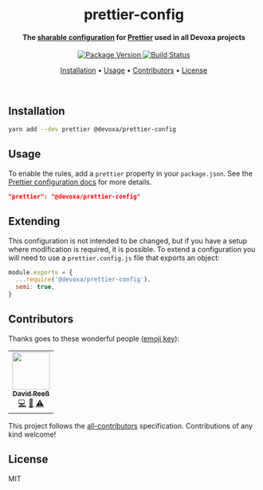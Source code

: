 <!-- Title -->
<h1 align="center">
  prettier-config
</h1>

<!-- Description -->
<h4 align="center"> 
  The <a href="https://prettier.io/docs/en/configuration.html#sharing-configurations">sharable configuration</a>
  for <a href="https://prettier.io/">Prettier</a> used in all Devoxa projects
</h4>

<!-- Badges -->
<p align="center">
  <a href="https://www.npmjs.com/package/@devoxa/prettier-config">
    <img
      src="https://img.shields.io/npm/v/@devoxa/prettier-config?style=flat-square"
      alt="Package Version"
    />
  </a>

  <a href="https://app.circleci.com/pipelines/github/devoxa/prettier-config?branch=master">
    <img
      src="https://img.shields.io/circleci/build/github/devoxa/prettier-config/master?style=flat-square"
      alt="Build Status"
    />
  </a>
</p>

<!-- Quicklinks -->
<p align="center">
  <a href="#installation">Installation</a> •
  <a href="#usage">Usage</a> •
  <a href="#contributors">Contributors</a> •
  <a href="#license">License</a>
</p>

<br>

## Installation

```bash
yarn add --dev prettier @devoxa/prettier-config
```

## Usage

To enable the rules, add a `prettier` property in your `package.json`. See the
[Prettier configuration docs](https://prettier.io/docs/en/configuration.html) for more details.

```json
"prettier": "@devoxa/prettier-config"
```

## Extending

This configuration is not intended to be changed, but if you have a setup where modification is
required, it is possible. To extend a configuration you will need to use a `prettier.config.js` file
that exports an object:

```javascript
module.exports = {
  ...require('@devoxa/prettier-config'),
  semi: true,
}
```

## Contributors

Thanks goes to these wonderful people ([emoji key](https://allcontributors.org/docs/en/emoji-key)):

<!-- ALL-CONTRIBUTORS-LIST:START - Do not remove or modify this section -->
<!-- prettier-ignore-start -->
<!-- markdownlint-disable -->
<table>
  <tr>
    <td align="center"><a href="https://www.david-reess.de"><img src="https://avatars3.githubusercontent.com/u/4615516?v=4" width="75px;" alt=""/><br /><sub><b>David Reeß</b></sub></a><br /><a href="https://github.com/devoxa/prettier-config/commits?author=queicherius" title="Code">💻</a> <a href="https://github.com/devoxa/prettier-config/commits?author=queicherius" title="Documentation">📖</a> <a href="https://github.com/devoxa/prettier-config/commits?author=queicherius" title="Tests">⚠️</a></td>
  </tr>
</table>

<!-- markdownlint-enable -->
<!-- prettier-ignore-end -->

<!-- ALL-CONTRIBUTORS-LIST:END -->

This project follows the [all-contributors](https://github.com/all-contributors/all-contributors)
specification. Contributions of any kind welcome!

## License

MIT
